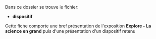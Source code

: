 Dans ce dossier se trouve le fichier:

-  **dispositif**

Cette fiche comporte une bref présentation de l'exposition **Explore - La science en grand** puis d'une présentation d'un dispositif retenu
